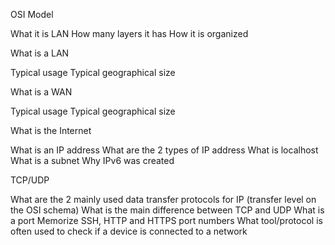 OSI Model

What it is LAN 
How many layers it has
How it is organized

What is a LAN

Typical usage
Typical geographical size

What is a WAN

Typical usage
Typical geographical size

What is the Internet

What is an IP address
What are the 2 types of IP address
What is localhost
What is a subnet
Why IPv6 was created

TCP/UDP

What are the 2 mainly used data transfer protocols for IP (transfer level on the OSI schema)
What is the main difference between TCP and UDP
What is a port
Memorize SSH, HTTP and HTTPS port numbers
What tool/protocol is often used to check if a device is connected to a network


